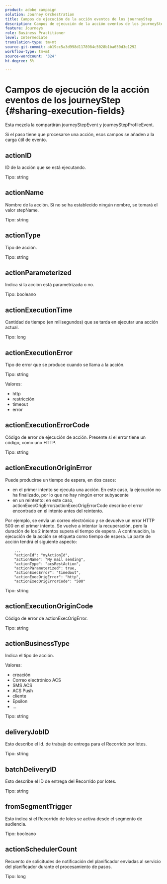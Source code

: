```yaml
---
product: adobe campaign
solution: Journey Orchestration
title: Campos de ejecución de la acción eventos de los journeyStep
description: Campos de ejecución de la acción eventos de los journeyStep
feature: Journeys
role: Business Practitioner
level: Intermediate
translation-type: tm+mt
source-git-commit: ab19cc5a3d998d1178984c5028b1ba650d3e1292
workflow-type: tm+mt
source-wordcount: '324'
ht-degree: 5%

---
```



# Campos de ejecución de la acción eventos de los journeyStep {#sharing-execution-fields}

Esta mezcla la compartirán journeyStepEvent y journeyStepProfileEvent.

Si el paso tiene que procesarse una acción, esos campos se añaden a la carga útil de evento.

## actionID

ID de la acción que se está ejecutando.

Tipo: string

## actionName

Nombre de la acción. Si no se ha establecido ningún nombre, se tomará el valor stepName.

Tipo: string

## actionType

Tipo de acción.

Tipo: string

## actionParameterized

Indica si la acción está parametrizada o no.

Tipo: booleano

## actionExecutionTime

Cantidad de tiempo (en milisegundos) que se tarda en ejecutar una acción actual.

Tipo: long

## actionExecutionError

Tipo de error que se produce cuando se llama a la acción.

Tipo: string

Valores:
* http
* restricción
* timeout
* error

## actionExecutionErrorCode

Código de error de ejecución de acción. Presente si el error tiene un código, como uno HTTP.

Tipo: string

## actionExecutionOriginError

Puede producirse un tiempo de espera, en dos casos:

* en el primer intento se ejecuta una acción. En este caso, la ejecución no ha finalizado, por lo que no hay ningún error subyacente
* en un reintento: en este caso, actionExecOrigError/actionExecOrigErrorCode describe el error encontrado en el intento antes del reintento.

Por ejemplo, se envía un correo electrónico y se devuelve un error HTTP 500 en el primer intento. Se vuelve a intentar la recuperación, pero la duración de los 2 intentos supera el tiempo de espera. A continuación, la ejecución de la acción se etiqueta como tiempo de espera. La parte de acción tendrá el siguiente aspecto:

```
    ...
    "actionId": "myActionId",
    "actionName": "My mail sending",
    "actionType": "acsRestAction",
    "actionParameterized": true,
    "actionExecError": "timedout",
    "actionExecOrigError": "http",
    "actionExecOrigErrorCode": "500"
```

Tipo: string

## actionExecutionOriginCode

Código de error de actionExecOrigError.

Tipo: string

## actionBusinessType

Indica el tipo de acción.

Valores:

* creación
* Correo electrónico ACS
* SMS ACS
* ACS Push
* cliente
* Epsilon
* ...

Tipo: string

## deliveryJobID

Esto describe el Id. de trabajo de entrega para el Recorrido por lotes.

Tipo: string

## batchDeliveryID

Esto describe el ID de entrega del Recorrido por lotes.

Tipo: string

## fromSegmentTrigger

Esto indica si el Recorrido de lotes se activa desde el segmento de audiencia.

Tipo: booleano

## actionSchedulerCount

Recuento de solicitudes de notificación del planificador enviadas al servicio del planificador durante el procesamiento de pasos.

Tipo: long
